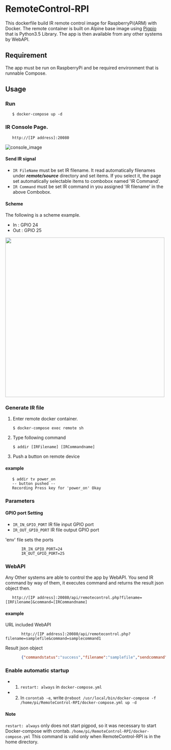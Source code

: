 # RemoteControl-RPI


This dockerfile build IR remote control image for RaspberryPi(ARM) with Docker. The remote container is built on Alpine base image using [Pigpio](http://abyz.me.uk/rpi/pigpio/examples.html#Python_irrp_py) that is Python3.5 Library. The app is then available from any other systems by WebAPI. 

## Requirement
The app must be run on RaspberryPi and be required environment that is runnable Compose.

## Usage

### Run 
       $ docker-compose up -d

### IR Console Page. 
       http://[IP address]:20080
       
![console_image](https://user-images.githubusercontent.com/14244767/56091180-42ef9f80-5ee6-11e9-926c-3056de00c5ab.png)


#### Send IR signal  
* `IR FileName` must be set IR filename. It read automatically filenames under ***remote/source*** directory and set items. If you select it, the page set automatically selectable items to combobox named 'IR Command'. 
* `IR Command` must be set IR command in you assigned 'IR filename' in the above Combobox.


#### Scheme 
The following is a scheme example. 
* In : GPIO 24
* Out : GPIO 25

<img src="https://user-images.githubusercontent.com/14244767/56091154-0328b800-5ee6-11e9-98b9-50f3f91088b6.png" width="500px">
       

### Generate IR file

1. Enter remote docker container. 

       $ docker-compose exec remote sh

2. Type following command

       $ addir [IRFilename] [IRCommandname]
       
3. Push a button on remote device 
       
#### example
       $ addir tv power_on
       -- button pushed --
       Recording Press key for 'power_on' Okay
       
### Parameters 

#### GPIO port Setting
* `IR_IN_GPIO_PORT` IR file input GPIO port
* `IR_OUT_GPIO_PORT` IR file output GPIO port

'env' file sets the ports
```env
       IR_IN_GPIO_PORT=24
       IR_OUT_GPIO_PORT=25
```
 
### WebAPI
Any Other systems are able to control the app by WebAPI. You send IR command by way of them, it executes command and returns the result json object then.

       http://[IP address]:20080/api/remotecontrol.php?filename=[IRFilename]&command=[IRCommandname]


#### example
URL included WebAPI
```api 
       http://[IP address]:20080/api/remotecontrol.php?filename=samplefile&command=samplecommand1
```     

Result json object
```json       
       {"commandstatus":"success","filename":"samplefile","sendcommand":"samplecommand1"}
```

### Enable automatic startup
- 1. ```restart: always``` in ```docker-compose.yml```
- 2. In ```corontab -e```, write ```@reboot /usr/local/bin/docker-compose -f /home/pi/RemoteControl-RPI/docker-compose.yml up -d```
#### Note
```restart: always``` only does not start pigpod, so it was necessary to start Docker-compose with crontab.
```/home/pi/RemoteControl-RPI/docker-compose.yml``` This command is valid only when RemoteControl-RPI is in the home directory.
